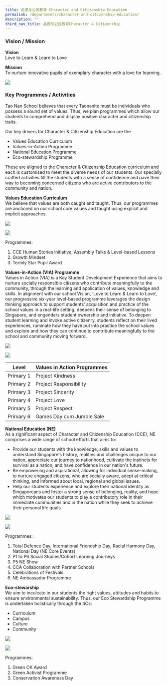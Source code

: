 ```yaml
---
title: 品德与公民教育 Character and Citizenship Education
permalink: /departments/character-and-citizenship-education/
description: ""
third_nav_title: 品德与公民教育Character & Citizenship
---
```

### Vision / Mission

**Vision** <br>
Love to Learn &amp; Learn to Love  

**Mission** <br>
To nurture innovative pupils of exemplary character with a love for learning.

![](/images/Banner_CCE_2021.jpg)


### Key Programmes / Activities
Tao Nan School believes that every Taonanite must be individuals who possess a sound set of values. Thus, we plan programmes which allow our students to comprehend and display positive character and citizenship traits.

Our key drivers for Character &amp; Citizenship Education are the
* Values Education Curriculum
* Values-in-Action Programme
* National Education Programme
* Eco-stewardship Programme


These are aligned to the Character &amp; Citizenship Education curriculum and each is customised to meet the diverse needs of our students. Our specially crafted activities fill the students with a sense of confidence and pave their way to becoming concerned citizens who are active contributors to the community and nation.


<u><strong> Values Education Curriculum </strong></u> <br>
We believe that values are both caught and taught. Thus, our programmes are anchored on our school core values and taught using explicit and implicit approaches.

![](/images/Departments/img_cce_ve02.jpg)

![](/images/Departments/img_cce_ve01.jpg)

Programmes:
1.	CCE Human Stories initiative, Assembly Talks &amp; Level-based Lessons
2.	Growth Mindset
3.	Termly Star Pupil Award

**Values-in-Action (VIA) Programme**<br> 
Values in Action (VIA) is a Key Student Development Experience that aims to nurture socially responsible citizens who contribute meaningfully to the community, through the learning and application of values, knowledge and skills. In alignment with our school Vision, ‘Love to Learn &amp; Learn to Love’, our progressive six-year level-based programme leverages the design thinking approach to support students’ acquisition and practice of the school values in a real-life setting, deepens their sense of belonging to Singapore, and engenders student ownership and initiative. To deepen student learning and invoke active citizenry, students reflect on their lived experiences, ruminate how they have put into practice the school values and explore and how they can continue to contribute meaningfully to the school and community moving forward. 

![](/images/Departments/img_cce_via01.jpg)

![](/images/Departments/img_cce_via02.jpg)

| Level | Values in Action Programmes |
|---|---|
| Primary 1 | Project Kindness |
| Primary 2 | Project Responsibility |
| Primary 3 | Project Sincerity |
| Primary 4 | Project Love |
| Primary 5 | Project Respect|
| Primary 6 | Games Day cum Jumble Sale |

**National Education (NE)**<br>
As a significant aspect of Character and Citizenship Education (CCE), NE comprises a wide range of school efforts that aims to:

* Provide our students with the knowledge, skills and values to understand Singapore's history, realities and challenges unique to our nation, appreciate our journey to nationhood, cultivate the instincts for survival as a nation, and have confidence in our nation's future.
* Be empowering and aspirational, allowing for individual sense-making, to nurture engaged citizens, who are socially aware, adept at critical thinking, and informed about local, regional and global issues.
*  Help our students experience and explore their national identity as Singaporeans and foster a strong sense of belonging, reality, and hope which motivates our students to play a contributory role in their immediate communities and in the nation while they seek to achieve their personal life goals.

![](/images/Departments/img_cce_ne01.jpg)

![](/images/Departments/img_cce_ne02.jpg)

Programmes:
1.	Total Defence Day, International Friendship Day, Racial Harmony Day, National Day (NE Core Events)
2.	P1 to P6 Social Studies/Cohort Learning Journeys
3.	P5 NE Show
4.	CCA Collaboration with Partner Schools
5.	Celebrations of Festivals
6.	NE Ambassador Programme

**Eco-stewarship** <br>
We aim to inculcate in our students the right values, attitudes and habits to ensure environmental sustainability. Thus, our Eco Stewardship Programme is undertaken holistically through the 4Cs:

* Curriculum
* Campus
* Culture
* Community

![](/images/Departments/img_cce_ecostewardship01.jpg)
	

![](/images/Departments/img_cce_ecostewardship02.jpg)

Programmes:
1.	Green OK Award 
2.	Green Activist Programme
3.	Conservation Awareness Day